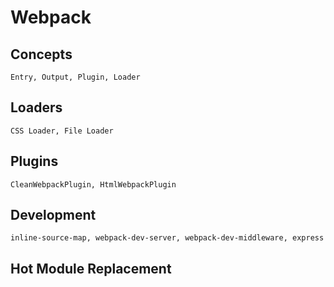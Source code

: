 # Webpack
## Concepts
``` Entry, Output, Plugin, Loader ```
## Loaders
``` CSS Loader, File Loader ```
## Plugins
``` CleanWebpackPlugin, HtmlWebpackPlugin ```
## Development
``` inline-source-map, webpack-dev-server, webpack-dev-middleware, express ```
## Hot Module Replacement
